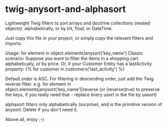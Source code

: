 # twig-anysort-and-alphasort
Lightweight Twig filters to sort arrays and doctrine collections (nested objects): alphabetically, or by int, float, or DateTime.

Just copy this file in your project, or simply copy the relevant filters and imports.

Usage: for element in object.elements|anysort('key_name')
Classic scenario: Suppose you want to filter the items in a shopping cart alphabetically, or by price.
Or, if your Customer Entity has a lastActivity property: {% for customer in customers('last_activity') %}

Default order is ASC.
For filtering in descending order, just add the Twig reverse filter.
e.g. for element in object.elements|anysort('key_name')|reverse  (or |reverse(true) to preserve the keys, if you really need that - replace every usort in the file by uasort)

alphasort filters only alphabetically (surprise), and is the primitive version of anysort. Delete if you don't need it.

Above all, enjoy ;-)
